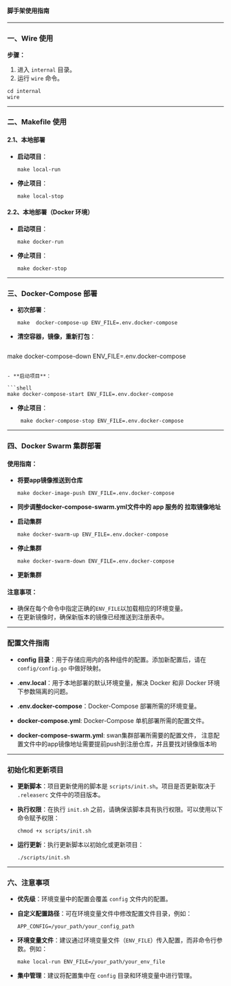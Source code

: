 #### 脚手架使用指南

---

### 一、Wire 使用

**步骤：**

1. 进入 `internal` 目录。
2. 运行 `wire` 命令。

```shell
cd internal
wire
```

---

### 二、Makefile 使用

#### 2.1、本地部署

- **启动项目**：

  ```shell
  make local-run
  ```

- **停止项目**：

  ```shell
  make local-stop
  ```

#### 2.2、本地部署（Docker 环境）

- **启动项目**：

  ```shell
  make docker-run
  ```

- **停止项目**：

  ```shell
  make docker-stop
  ```

---

### 三、Docker-Compose 部署

- **初次部署**：

  ```shell
  make  docker-compose-up ENV_FILE=.env.docker-compose 
  ```

- **清空容器，镜像，重新打包**：

  ```shell
 make  docker-compose-down ENV_FILE=.env.docker-compose  
  ```

- **启动项目**：

  ```shell
  make docker-compose-start ENV_FILE=.env.docker-compose  
  ```

- **停止项目**：

  ```shell
   make docker-compose-stop ENV_FILE=.env.docker-compose  
  ```

---

### 四、Docker Swarm 集群部署

#### 使用指南：

- **将要app镜像推送到仓库**
  ```shell
  make docker-image-push ENV_FILE=.env.docker-compose
  ```

- **同步调整docker-compose-swarm.yml文件中的 app 服务的 拉取镜像地址**

- **启动集群**
  ```shell
  make docker-swarm-up ENV_FILE=.env.docker-compose
  ```

- **停止集群**
  ```shell
  make docker-swarm-down ENV_FILE=.env.docker-compose
  ```

- **更新集群**

#### 注意事项：

- 确保在每个命令中指定正确的`ENV_FILE`以加载相应的环境变量。
- 在更新镜像时，确保新版本的镜像已经推送到注册表中。

---

### 配置文件指南

- **config 目录**：用于存储应用内的各种组件的配置。添加新配置后，请在 `config/config.go` 中做好映射。

- **.env.local**：用于本地部署的默认环境变量，解决 Docker 和非 Docker 环境下参数隔离的问题。

- **.env.docker-compose**：Docker-Compose 部署所需的环境变量。

- **docker-compose.yml**: Docker-Compose 单机部署所需的配置文件。

- **docker-compose-swarm.yml**: swan集群部署所需要的配置文件， 注意配置文件中的app镜像地址需要提前push到注册仓库，并且要找对镜像版本哟

---

### 初始化和更新项目

- **更新脚本**：项目更新使用的脚本是 `scripts/init.sh`。项目是否更新取决于 `.releaserc` 文件中的项目版本。

- **执行权限**：在执行 `init.sh` 之前，请确保该脚本具有执行权限。可以使用以下命令赋予权限：

  ```shell
  chmod +x scripts/init.sh
  ```

- **运行更新**：执行更新脚本以初始化或更新项目：

  ```shell
  ./scripts/init.sh
  ```

---

### 六、注意事项

- **优先级**：环境变量中的配置会覆盖 `config` 文件内的配置。

- **自定义配置路径**：可在环境变量文件中修改配置文件目录，例如：

  ```shell
  APP_CONFIG=/your_path/your_config_path
  ```

- **环境变量文件**：建议通过环境变量文件（`ENV_FILE`）传入配置，而非命令行参数。例如：

  ```shell
  make local-run ENV_FILE=/your_path/your_env_file
  ```

- **集中管理**：建议将配置集中在 `config` 目录和环境变量中进行管理。